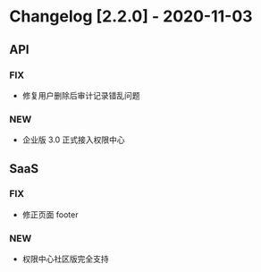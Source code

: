 <!-- generated by script, do not modify it manually -->
# Changelog [2.2.0] - 2020-11-03

## API

### FIX

- 修复用户删除后审计记录错乱问题

### NEW

- 企业版 3.0 正式接入权限中心

## SaaS

### FIX

- 修正页面 footer

### NEW

- 权限中心社区版完全支持
